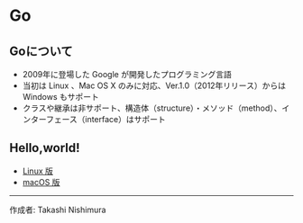 # Go

## Goについて

* 2009年に登場した Google が開発したプログラミング言語
* 当初は Linux 、Mac OS X のみに対応、Ver.1.0（2012年リリース）からは Windows もサポート
* クラスや継承は非サポート、構造体（structure）・メソッド（method）、インターフェース（interface）はサポート

## Hello,world!

* [Linux 版](https://github.com/TakashiNishimura/HelloWorld/blob/master/Go/README_linux.md)
* [macOS 版](https://github.com/TakashiNishimura/HelloWorld/blob/master/Go/README_mac.md)

***
作成者: Takashi Nishimura